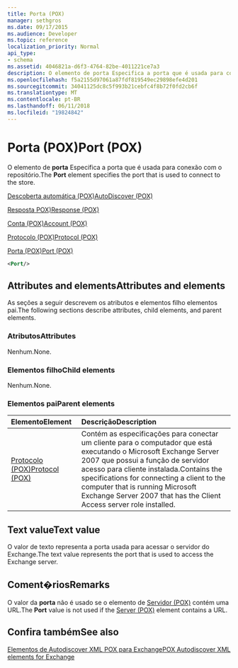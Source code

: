 ```yaml
---
title: Porta (POX)
manager: sethgros
ms.date: 09/17/2015
ms.audience: Developer
ms.topic: reference
localization_priority: Normal
api_type:
- schema
ms.assetid: 4046821a-d6f3-4764-82be-4011221ce7a3
description: O elemento de porta Especifica a porta que é usada para conexão com o repositório.
ms.openlocfilehash: f5a2155d97061a87fdf819549ec29898efe4d201
ms.sourcegitcommit: 34041125dc8c5f993b21cebfc4f8b72f0fd2cb6f
ms.translationtype: MT
ms.contentlocale: pt-BR
ms.lasthandoff: 06/11/2018
ms.locfileid: "19824842"
---
```

# <a name="port-pox"></a><span data-ttu-id="d3084-103">Porta (POX)</span><span class="sxs-lookup"><span data-stu-id="d3084-103">Port (POX)</span></span>

<span data-ttu-id="d3084-104">O elemento de **porta** Especifica a porta que é usada para conexão com o repositório.</span><span class="sxs-lookup"><span data-stu-id="d3084-104">The **Port** element specifies the port that is used to connect to the store.</span></span> 
  
[<span data-ttu-id="d3084-105">Descoberta automática (POX)</span><span class="sxs-lookup"><span data-stu-id="d3084-105">AutoDiscover (POX)</span></span>](autodiscover-pox.md)
  
[<span data-ttu-id="d3084-106">Resposta POX)</span><span class="sxs-lookup"><span data-stu-id="d3084-106">Response (POX)</span></span>](response-pox.md)
  
[<span data-ttu-id="d3084-107">Conta (POX)</span><span class="sxs-lookup"><span data-stu-id="d3084-107">Account (POX)</span></span>](account-pox.md)
  
[<span data-ttu-id="d3084-108">Protocolo (POX)</span><span class="sxs-lookup"><span data-stu-id="d3084-108">Protocol (POX)</span></span>](protocol-pox.md)
  
[<span data-ttu-id="d3084-109">Porta (POX)</span><span class="sxs-lookup"><span data-stu-id="d3084-109">Port (POX)</span></span>](port-pox.md)
  
```xml
<Port/>
```

## <a name="attributes-and-elements"></a><span data-ttu-id="d3084-110">Attributes and elements</span><span class="sxs-lookup"><span data-stu-id="d3084-110">Attributes and elements</span></span>

<span data-ttu-id="d3084-111">As seções a seguir descrevem os atributos e elementos filho elementos pai.</span><span class="sxs-lookup"><span data-stu-id="d3084-111">The following sections describe attributes, child elements, and parent elements.</span></span>
  
### <a name="attributes"></a><span data-ttu-id="d3084-112">Atributos</span><span class="sxs-lookup"><span data-stu-id="d3084-112">Attributes</span></span>

<span data-ttu-id="d3084-113">Nenhum.</span><span class="sxs-lookup"><span data-stu-id="d3084-113">None.</span></span>
  
### <a name="child-elements"></a><span data-ttu-id="d3084-114">Elementos filho</span><span class="sxs-lookup"><span data-stu-id="d3084-114">Child elements</span></span>

<span data-ttu-id="d3084-115">Nenhum.</span><span class="sxs-lookup"><span data-stu-id="d3084-115">None.</span></span>
  
### <a name="parent-elements"></a><span data-ttu-id="d3084-116">Elementos pai</span><span class="sxs-lookup"><span data-stu-id="d3084-116">Parent elements</span></span>

|<span data-ttu-id="d3084-117">**Elemento**</span><span class="sxs-lookup"><span data-stu-id="d3084-117">**Element**</span></span>|<span data-ttu-id="d3084-118">**Descrição**</span><span class="sxs-lookup"><span data-stu-id="d3084-118">**Description**</span></span>|
|:-----|:-----|
|[<span data-ttu-id="d3084-119">Protocolo (POX)</span><span class="sxs-lookup"><span data-stu-id="d3084-119">Protocol (POX)</span></span>](protocol-pox.md) <br/> |<span data-ttu-id="d3084-120">Contém as especificações para conectar um cliente para o computador que está executando o Microsoft Exchange Server 2007 que possui a função de servidor acesso para cliente instalada.</span><span class="sxs-lookup"><span data-stu-id="d3084-120">Contains the specifications for connecting a client to the computer that is running Microsoft Exchange Server 2007 that has the Client Access server role installed.</span></span>  <br/> |
   
## <a name="text-value"></a><span data-ttu-id="d3084-121">Text value</span><span class="sxs-lookup"><span data-stu-id="d3084-121">Text value</span></span>

<span data-ttu-id="d3084-122">O valor de texto representa a porta usada para acessar o servidor do Exchange.</span><span class="sxs-lookup"><span data-stu-id="d3084-122">The text value represents the port that is used to access the Exchange server.</span></span>
  
## <a name="remarks"></a><span data-ttu-id="d3084-123">Coment�rios</span><span class="sxs-lookup"><span data-stu-id="d3084-123">Remarks</span></span>

<span data-ttu-id="d3084-124">O valor da **porta** não é usado se o elemento de [Servidor (POX)](server-pox.md) contém uma URL.</span><span class="sxs-lookup"><span data-stu-id="d3084-124">The **Port** value is not used if the [Server (POX)](server-pox.md) element contains a URL.</span></span> 
  
## <a name="see-also"></a><span data-ttu-id="d3084-125">Confira também</span><span class="sxs-lookup"><span data-stu-id="d3084-125">See also</span></span>



[<span data-ttu-id="d3084-126">Elementos de Autodiscover XML POX para Exchange</span><span class="sxs-lookup"><span data-stu-id="d3084-126">POX Autodiscover XML elements for Exchange</span></span>](pox-autodiscover-xml-elements-for-exchange.md)

